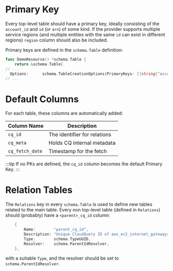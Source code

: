 # Primary Key

Every top-level table should have a primary key, ideally consisting of the `account_id` and `id` (or `arn`) of some kind. If the provider supports multiple service regions (and multiple entities with the same `id` can exist in different regions) `region` column should also be included.

Primary keys are defined in the `schema.Table` definition:

```go
func DemoResource() *schema.Table {
    return &schema.Table{
// ...
  Options:      schema.TableCreationOptions{PrimaryKeys: []string{"account_id", "id"}},
// ...
```

# Default Columns

For each table, these columns are automatically added:

| Column Name     | Description |
|-----------------| ----------- |
| `cq_id`         | The identifier for relations |
| `cq_meta`       | Holds CQ internal metadata |
| `cq_fetch_date` | Timestamp for the fetch |

:::tip
If no PKs are defined, the `cq_id` column becomes the default Primary Key.
:::

# Relation Tables

The `Relations` key in every `schema.Table` is used to define new tables related to the main table. Every non top-level table (defined in `Relations`) should (probably) have a `<parent>_cq_id` column:

```go
    {
        Name:        "parent_cq_id",
        Description: "Unique CloudQuery ID of aws_ec2_internet_gateways table (FK)",
        Type:        schema.TypeUUID,
        Resolver:    schema.ParentIdResolver,
    },
```

with a suitable `Type`, and the resolver should be set to `schema.ParentIdResolver`.
